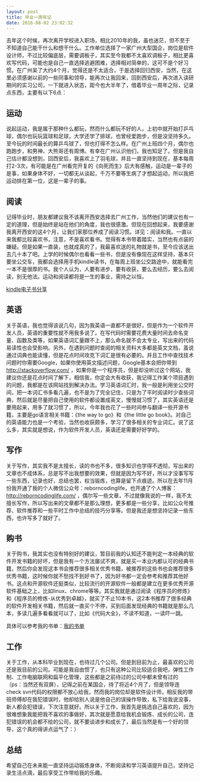 ```yaml
---
layout: post
title: 毕业一周年记
date: 2016-08-02 23:02:32
---
```


去年这个时候，再次离开学校进入职场，相比2010年的我，虽也迷茫，但不至于不知道自己能干什么和想干什么。工作单位选择了一家广州大型国企，岗位是软件设计师，不过比较偏底层，需要调板子，其实至今我都不太喜欢调板子，相比更喜欢写代码，可能也是自己一直选择逃避困难，选择相对简单的，这可不是个好习惯。在广州呆了大约4个月，觉得还是不太适合，于是选择回归西安，当然，在这里必须感谢以前的一些同事和领导，能再次让我回来，回到西安后，再次进入读研期间的实习公司，一下就进入状态，距今也大半年了，借着毕业一周年之际，记录点东西，主要有以下6点：

## 运动

说起运动，我是属于那种什么都玩，然而什么都玩不好的人，上初中就开始打乒乓球，偶尔也玩玩篮球和足球，大学还学了排球，也曾经爱跑步，但是没坚持多久。至今玩的时间最长的算乒乓球了，但也打得不怎么样。在广州上班四个月，偶尔也跑跑步，和男神、大熊哥还有周博。有幸在广州认识他们，我也知足了。但是我自己估计都没想到，回西安后，我喜欢上了羽毛球，并且一直坚持到现在，基本每周打2-3次，有可能是在广州看完开复的《向死而生》后大有感触，运动是一辈子的是事，如果身体不好，一切都无从谈起，千万不要等生病了才想起运动，所以我把运动排在第一位，这是一辈子的事。

## 阅读

记得毕业时，朋友都建议我不该离开西安选择去广州工作，当然他们的建议也有一定的道理，但是始终是站在他们的角度，我也很感激。但现在回想起来，我要感谢我离开西安的这4个月，让我们家那位养成了阅读习惯。详见：阅读和我。一直以来我都比较喜欢书，注意，不是喜欢看书。觉得有本书带着踏实，当然也有点装的嫌疑。但是如果一直装，也就成真的了，我最喜欢送的礼物就是书，至今应该送出去几十本了吧。上学的时候偶尔也看看一些书，但是没有像现在这样坚持，基本只要坐公交车，我都会选择用手机kindle读书，在每周上班坐公交路途中，就能看完一本不是很厚的书。我个人认为，人要有进步，要有收获，要么去经历，要么去阅读，别无他法。运动和阅读都将是一生的事业，需持之以恒。

[kindle电子书分享](http://mp.weixin.qq.com/s?__biz=MzA3OTcxODE1NQ==&mid=403570613&idx=1&sn=fd4ebec9df6a9827fd905ed1b9a29625#rd)

## 英语

关于英语，我也觉得该说几句，因为我英语一直都不是很好，但是作为一个软件开发人员，英语的重要性就不用我多说了。在写代码时需要花费大量时间去命名变量、函数及类等，如果英语词汇量跟不上，那么命名就不会太专业，写出来的代码易读性也会受影响。另外，在遇到问题时查阅的相关资料大多都是英文文档，虽说通过词典也能读懂，但是花点时间攻克下词汇是很有必要的。并且工作中查找技术问题时你需要Google，如果你使用英文描述问题，Google基本会把你带到 http://stackoverflow.com/ ，如果你是一个程序员，但是却没听过这个网站，我建议你还是花点时间了解下，相信我，你定会大有收获，我记得工作某个项目遇到的问题，我都是在该网站找到解决办法。学习英语词汇时，我一般是利用坐公交时间，把一本词汇书多看几遍，也不是为了完全记住，只是为了平时阅读时少查些词典，然后就是尽量把自己使用的软件都设置成英文，慢慢就习惯了，其实英语还是要用起来，用多了就习惯了，所以，今年我也花了一些时间参与翻译一些开源书籍，主要是go语言相关书籍：《the way to go》和《the little go book》。对自己的英语能力也是一个考验，当然也收获颇多，学习了很多相关的专业词汇。说了这么多，其实就是想说，作为软件开发人员，英语还是需要好好学的。

## 写作

关于写作，其实我不是太擅长，读的书也不多，很多知识也学得不透彻，写出来的文章也不成体系，总是写不出我想要的效果，但就是因为写不好，所以才没事写写一些东西，记录也好，总结也罢，权当锻炼，也算是留下点痕迹。所以在去年11月份我开通了我的个人微信公众号：reborncodinglife，也开通了个人博客： http://reborncodinglife.com/ ，偶尔写一些文章，不过就像我说的一样，我不太擅长写作，所以写出来的文章都不是那么理想，更多都是一些分享，比如公众号推荐、软件推荐和一些平时工作中总结的技巧分享等。但是我还是想坚持记录一些东西，也许写多了就好了。

## 购书
关于购书，我其实也没有特别好的建议，暂目前我的认知还不能判定一本经典的软件开发书籍的好坏，但是我有一个方法屡试不爽，就是买一本业内都认可的经典书籍，然后你会发现这本书会推荐很多相关优秀书籍，被推荐的这些书也会推荐很多优秀书籍，这时候你就不愁找不到好书了，因为好书都一定会参考和推荐其他好书。这点和开源软件还挺类似，比较流行的开源软件一般都是建立在更多优秀开源软件基础之上，比如linux、chrome等等。其实我就是通过阅读《程序员的修炼》和《程序员的修炼-从优秀到卓越》，就买了不止10本书，这2本书推荐了很多经典的软件开发相关书籍，然后就一直买个不停，买到后面发现经典的书籍就是那么几本，多读几遍多看看就可以了，比如《代码大全》，不读不知道，一读吓一跳。

具体可以参考我的书单：[我的书单](http://reborncodinglife.com/2016/01/30/my-book-list/)

## 工作

关于工作，从本科毕业到现在，也待过几个公司。但是到目前为止，最喜欢的公司还是我目前的公司。可能是我自由惯了，也只有这种公司比较适合我吧，弹性工作制、工作电脑联网和扁平化管理，这些都是之前待过的公司中都未曾有过的（ps：当然还有双屏），记得之前在某国企，待了将近4个月了，但是领导连check svn代码的权限都不放心给我，然而我的岗位却是软件设计师，相反我的带班师傅却在我犯错误时，他却给别人说是他自己的误操作导致，私下给我说没事，新人都会犯错误，下次注意就好。所以关于工作，我首先是挑选自己喜欢的，因为很难想象我能把我不喜欢的事做好，其次就是愿意给我机会锻炼、成长的公司，连犯错误的机会都不给的公司，就不要谈进步和成长了，最后当然是有一个好的领导，这个真的得讲点运气了：）

## 总结
希望自己在未来能一直坚持运动锻炼身体，不断阅读和学习英语提升自己，坚持记录生活点滴，最后享受工作带给我的乐趣。

